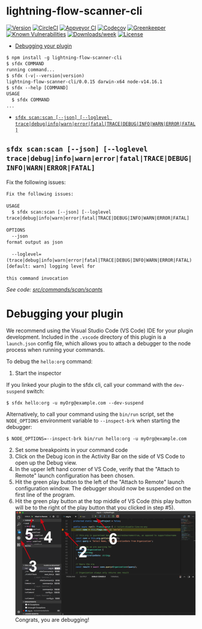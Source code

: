 lightning-flow-scanner-cli
=====================



[![Version](https://img.shields.io/npm/v/lightning-flow-scanner-cli.svg)](https://npmjs.org/package/lightning-flow-scanner-cli)
[![CircleCI](https://circleci.com/gh/https://github.com/Force-Config-Control/lightning-flow-scanner-cli.git/tree/master.svg?style=shield)](https://circleci.com/gh/https://github.com/Force-Config-Control/lightning-flow-scanner-cli.git/tree/master)
[![Appveyor CI](https://ci.appveyor.com/api/projects/status/github/https://github.com/Force-Config-Control/lightning-flow-scanner-cli.git?branch=master&svg=true)](https://ci.appveyor.com/project/heroku/lightning-flow-scanner-cli.git/branch/master)
[![Codecov](https://codecov.io/gh/https://github.com/Force-Config-Control/lightning-flow-scanner-cli.git/branch/master/graph/badge.svg)](https://codecov.io/gh/https://github.com/Force-Config-Control/lightning-flow-scanner-cli.git)
[![Greenkeeper](https://badges.greenkeeper.io/https://github.com/Force-Config-Control/lightning-flow-scanner-cli.git.svg)](https://greenkeeper.io/)
[![Known Vulnerabilities](https://snyk.io/test/github/https://github.com/Force-Config-Control/lightning-flow-scanner-cli.git/badge.svg)](https://snyk.io/test/github/https://github.com/Force-Config-Control/lightning-flow-scanner-cli.git)
[![Downloads/week](https://img.shields.io/npm/dw/lightning-flow-scanner-cli.svg)](https://npmjs.org/package/lightning-flow-scanner-cli)
[![License](https://img.shields.io/npm/l/lightning-flow-scanner-cli.svg)](https://github.com/https://github.com/Force-Config-Control/lightning-flow-scanner-cli.git/blob/master/package.json)

<!-- toc -->
* [Debugging your plugin](#debugging-your-plugin)
<!-- tocstop -->
<!-- install -->
<!-- usage -->
```sh-session
$ npm install -g lightning-flow-scanner-cli
$ sfdx COMMAND
running command...
$ sfdx (-v|--version|version)
lightning-flow-scanner-cli/0.0.15 darwin-x64 node-v14.16.1
$ sfdx --help [COMMAND]
USAGE
  $ sfdx COMMAND
...
```
<!-- usagestop -->
<!-- commands -->
* [`sfdx scan:scan [--json] [--loglevel trace|debug|info|warn|error|fatal|TRACE|DEBUG|INFO|WARN|ERROR|FATAL]`](#sfdx-scanflows---json---loglevel-tracedebuginfowarnerrorfataltracedebuginfowarnerrorfatal)

## `sfdx scan:scan [--json] [--loglevel trace|debug|info|warn|error|fatal|TRACE|DEBUG|INFO|WARN|ERROR|FATAL]`

Fix the following issues:

```
Fix the following issues:

USAGE
  $ sfdx scan:scan [--json] [--loglevel trace|debug|info|warn|error|fatal|TRACE|DEBUG|INFO|WARN|ERROR|FATAL]

OPTIONS
  --json                                                                            format output as json

  --loglevel=(trace|debug|info|warn|error|fatal|TRACE|DEBUG|INFO|WARN|ERROR|FATAL)  [default: warn] logging level for
                                                                                    this command invocation
```

_See code: [src/commands/scan/scants](https://github.com/Force-Config-Control/lightning-flow-scanner-cli/blob/v0.0.15/src/commands/scan/flows.ts)_
<!-- commandsstop -->
<!-- debugging-your-plugin -->
# Debugging your plugin
We recommend using the Visual Studio Code (VS Code) IDE for your plugin development. Included in the `.vscode` directory of this plugin is a `launch.json` config file, which allows you to attach a debugger to the node process when running your commands.

To debug the `hello:org` command: 
1. Start the inspector
  
If you linked your plugin to the sfdx cli, call your command with the `dev-suspend` switch: 
```sh-session
$ sfdx hello:org -u myOrg@example.com --dev-suspend
```
  
Alternatively, to call your command using the `bin/run` script, set the `NODE_OPTIONS` environment variable to `--inspect-brk` when starting the debugger:
```sh-session
$ NODE_OPTIONS=--inspect-brk bin/run hello:org -u myOrg@example.com
```

2. Set some breakpoints in your command code
3. Click on the Debug icon in the Activity Bar on the side of VS Code to open up the Debug view.
4. In the upper left hand corner of VS Code, verify that the "Attach to Remote" launch configuration has been chosen.
5. Hit the green play button to the left of the "Attach to Remote" launch configuration window. The debugger should now be suspended on the first line of the program. 
6. Hit the green play button at the top middle of VS Code (this play button will be to the right of the play button that you clicked in step #5).
<br><img src=".images/vscodeScreenshot.png" width="480" height="278"><br>
Congrats, you are debugging!
